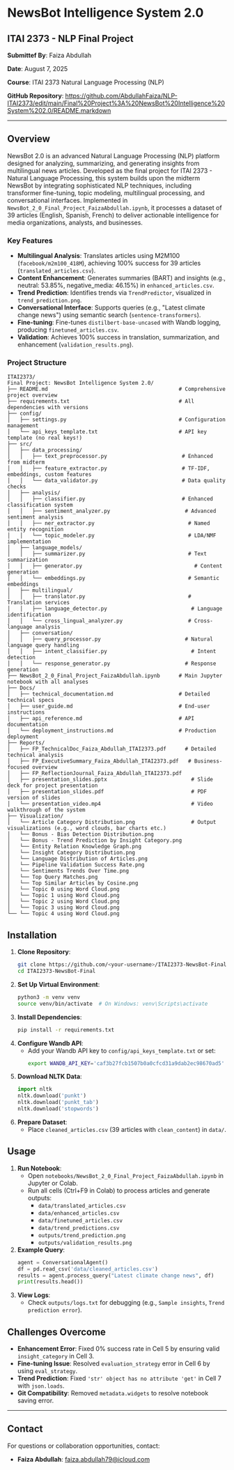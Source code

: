 # NewsBot Intelligence System 2.0

## ITAI 2373 - NLP Final Project

**Submittef By**: Faiza Abdullah

**Date**: August 7, 2025 

**Course**: ITAI 2373 Natural Language Processing (NLP)  

**GitHub Repository**: https://github.com/AbdullahFaiza/NLP-ITAI2373/edit/main/Final%20Project%3A%20NewsBot%20Intelligence%20System%202.0/README.markdown
  

---
## Overview
NewsBot 2.0 is an advanced Natural Language Processing (NLP) platform designed for analyzing, summarizing, and generating insights from multilingual news articles. Developed as the final project for ITAI 2373 - Natural Language Processing, this system builds upon the midterm NewsBot by integrating sophisticated NLP techniques, including transformer fine-tuning, topic modeling, multilingual processing, and conversational interfaces. Implemented in `NewsBot_2_0_Final_Project_FaizaAbdullah.ipynb`, it processes a dataset of 39 articles (English, Spanish, French) to deliver actionable intelligence for media organizations, analysts, and businesses.

### Key Features
- **Multilingual Analysis**: Translates articles using M2M100 (`facebook/m2m100_418M`), achieving 100% success for 39 articles (`translated_articles.csv`).
- **Content Enhancement**: Generates summaries (BART) and insights (e.g., neutral: 53.85%, negative_media: 46.15%) in `enhanced_articles.csv`.
- **Trend Prediction**: Identifies trends via `TrendPredictor`, visualized in `trend_prediction.png`.
- **Conversational Interface**: Supports queries (e.g., "Latest climate change news") using semantic search (`sentence-transformers`).
- **Fine-tuning**: Fine-tunes `distilbert-base-uncased` with Wandb logging, producing `finetuned_articles.csv`.
- **Validation**: Achieves 100% success in translation, summarization, and enhancement (`validation_results.png`).

### Project Structure
```
ITAI2373/
Final Project: NewsBot Intelligence System 2.0/
├── README.md                                          # Comprehensive project overview
├── requirements.txt                                   # All dependencies with versions
├── config/
│   ├── settings.py                                    # Configuration management
│   └── api_keys_template.txt                          # API key template (no real keys!)
├── src/
│   ├── data_processing/
│   │   ├── text_preprocessor.py                        # Enhanced from midterm
│   │   ├── feature_extractor.py                        # TF-IDF, embeddings, custom features
│   │   └── data_validator.py                           # Data quality checks
│   ├── analysis/
│   │   ├── classifier.py                               # Enhanced classification system
│   │   ├── sentiment_analyzer.py                        # Advanced sentiment analysis
│   │   ├── ner_extractor.py                              # Named entity recognition
│   │   └── topic_modeler.py                              # LDA/NMF implementation
│   ├── language_models/
│   │   ├── summarizer.py                                 # Text summarization
│   │   ├── generator.py                                    # Content generation
│   │   └── embeddings.py                                 # Semantic embeddings
│   ├── multilingual/
│   │   ├── translator.py                                 # Translation services
│   │   ├── language_detector.py                           # Language identification
│   │   └── cross_lingual_analyzer.py                     # Cross-language analysis
│   ├── conversation/
│   │   ├── query_processor.py                           # Natural language query handling
│   │   ├── intent_classifier.py                           # Intent detection
│   │   └── response_generator.py                        # Response generation
├── NewsBot_2_0_Final_Project_FaizaAbdullah.ipynb      # Main Jupyter notebook with all analyses
├── Docs/
│   ├── technical_documentation.md                     # Detailed technical specs
│   ├── user_guide.md                                  # End-user instructions
│   ├── api_reference.md                               # API documentation
│   └── deployment_instructions.md                     # Production deployment
├── Reports/
│   ├── FP_TechnicalDoc_Faiza_Abdullah_ITAI2373.pdf      # Detailed technical analysis
│   ├── FP_ExecutiveSummary_Faiza_Abdullah_ITAI2373.pdf   # Business-focused overview
│   ├── FP_ReflectionJournal_Faiza_Abdullah_ITAI2373.pdf
│   ├── presentation_slides.pptx                           # Slide deck for project presentation
│   ├── presentation_slides.pdf                            # PDF version of slides
│   └── presentation_video.mp4                             # Video walkthrough of the system
├── Visualization/
│   └── Article Category Distribution.png                  # Output visualizations (e.g., word clouds, bar charts etc.)
│   └── Bonus - Bias Detection Distribution.png                                  
│   └── Bonus - Trend Prediction by Insight Category.png
│   └── Entity Relation Knowledge Graph.png
│   └── Insight Category Distribution.png
│   └── Language Distribution of Articles.png
│   └── Pipeline Validation Success Rate.png
│   └── Sentiments Trends Over Time.png
│   └── Top Query Matches.png
│   └── Top Similar Articles by Cosine.png
│   └── Topic 0 using Word Cloud.png
│   └── Topic 1 using Word Cloud.png
│   └── Topic 2 using Word Cloud.png
│   └── Topic 3 using Word Cloud.png
└── └── Topic 4 using Word Cloud.png

```

## Installation
1. **Clone Repository**:
   ```bash
   git clone https://github.com/<your-username>/ITAI2373-NewsBot-Final.git
   cd ITAI2373-NewsBot-Final
   ```
2. **Set Up Virtual Environment**:
   ```bash
   python3 -m venv venv
   source venv/bin/activate  # On Windows: venv\Scripts\activate
   ```
3. **Install Dependencies**:
   ```bash
   pip install -r requirements.txt
   ```
4. **Configure Wandb API**:
   - Add your Wandb API key to `config/api_keys_template.txt` or set:
     ```bash
     export WANDB_API_KEY='caf3b27fcb1507b0a0cfcd31a9dab2ec98670ad5'
     ```
5. **Download NLTK Data**:
   ```python
   import nltk
   nltk.download('punkt')
   nltk.download('punkt_tab')
   nltk.download('stopwords')
   ```
6. **Prepare Dataset**:
   - Place `cleaned_articles.csv` (39 articles with `clean_content`) in `data/`.

## Usage
1. **Run Notebook**:
   - Open `notebooks/NewsBot_2_0_Final_Project_FaizaAbdullah.ipynb` in Jupyter or Colab.
   - Run all cells (Ctrl+F9 in Colab) to process articles and generate outputs:
     - `data/translated_articles.csv`
     - `data/enhanced_articles.csv`
     - `data/finetuned_articles.csv`
     - `data/trend_predictions.csv`
     - `outputs/trend_prediction.png`
     - `outputs/validation_results.png`
2. **Example Query**:
   ```python
   agent = ConversationalAgent()
   df = pd.read_csv('data/cleaned_articles.csv')
   results = agent.process_query("Latest climate change news", df)
   print(results.head())
   ```
3. **View Logs**:
   - Check `outputs/logs.txt` for debugging (e.g., `Sample insights`, `Trend prediction error`).

## Challenges Overcome
- **Enhancement Error**: Fixed 0% success rate in Cell 5 by ensuring valid `insight_category` in Cell 3.
- **Fine-tuning Issue**: Resolved `evaluation_strategy` error in Cell 6 by using `eval_strategy`.
- **Trend Prediction**: Fixed `'str' object has no attribute 'get'` in Cell 7 with `json.loads`.
- **Git Compatibility**: Removed `metadata.widgets` to resolve notebook saving error.

---

## Contact

For questions or collaboration opportunities, contact:  
- **Faiza Abdullah**: faiza.abdullah79@icloud.com
